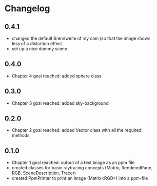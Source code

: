 # Changelog

## 0.4.1

- changed the default Brennweite of my cam (so that the image shows less
of a distortion effect
- set up a nice dummy scene

## 0.4.0

- Chapter 4 goal reached: added sphere class

## 0.3.0

- Chapter 3 goal reached: added sky-background

## 0.2.0

- Chapter 2 goal reached: added Vector class with all the required methods

## 0.1.0

- Chapter 1 goal reached: output of a test image as an ppm file
- created classes for basic raytracing concepts (Matrix, RenderedPane, RGB, SceneDescription, Tracer)
- created PpmPrinter to print an image (Matrix\<RGB\>) into a ppm-file
